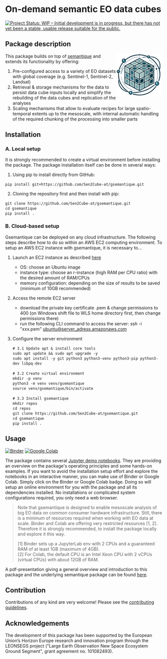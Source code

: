 # On-demand semantic EO data cubes 

[![Project Status: WIP – Initial development is in progress, but there has not yet been a stable, usable release suitable for the public.](https://www.repostatus.org/badges/latest/wip.svg)](https://www.repostatus.org/#wip)

## Package description
<img src="docs/py_logo.png" align="right" width="150" />

This package builds on top of [semantique](https://zgis.github.io/semantique/#) and extends its functionality by offering:
1. Pre-configured access to a variety of EO datasets with global coverage (e.g. Sentinel-1, Sentinel-2, Landsat)
2. Retrieval & storage mechanisms for the data to persist data cube inputs locally and simplify the rebuilding of the data cubes and replication of the analyses
3. Scaling mechanisms that allow to evaluate recipes for large spatio-temporal extents up to the mesoscale, with internal automatic handling of the required chunking of the processing into smaller parts

## Installation
### A. Local setup 
It is strongly recommended to create a virtual environment before installing the package. The package installation itself can be done in several ways:

1) Using pip to install directly from GitHub:

```
pip install git+https://github.com/Sen2Cube-at/gsemantique.git
```

2) Cloning the repository first and then install with pip:

```
git clone https://github.com/Sen2Cube-at/gsemantique.git
cd gsemantique
pip install .
```

### B. Cloud-based setup
Gsemantique can be deployed on any cloud infrastructure. The following steps describe how to do so within an AWS EC2 computing environment. To setup an AWS EC2 instance with gsemantique, it is necessary to...

1) Launch an EC2 instance as described [here](https://docs.aws.amazon.com/codedeploy/latest/userguide/instances-ec2-create.html#instances-ec2-create-console)
    * OS: choose an Ubuntu image
    * instance type: choose an r-instance (high RAM per CPU ratio) with the desired amount of RAM/CPUs 
    * memory configuration: depending on the size of results to be saved (minimum of 10GB recommended)

2) Access the remote EC2 server
    * download the private key certificate .pem & change permissions to 400 (on Windows shift file to WLS home directory first, then change permissions there)
    * run the following CLI command to access the server: ssh -i "xxx.pem" ubuntu@server_adress.amazonaws.com

3) Configure the server environment

    ```
    # 3.1 Update apt & install core tools
    sudo apt update && sudo apt upgrade -y
    sudo apt install -y git python3 python3-venv python3-pip python3-dev libpq-dev

    # 3.2 Create virtual environment
    mkdir -p venv
    python3 -m venv venv/gsemantique
    source venv/gsemantique/bin/activate

    # 3.3 Install gsemantique
    mkdir repos
    cd repos
    git clone https://github.com/Sen2Cube-at/gsemantique.git
    cd gsemantique
    pip install .
    ```

## Usage
[![Binder](https://mybinder.org/badge_logo.svg)](https://mybinder.org/v2/gh/Sen2Cube-at/gsemantique/main)
[![Google Colab](https://colab.research.google.com/assets/colab-badge.svg)](http://colab.research.google.com/github/Sen2Cube-at/gsemantique/blob/main)  

The package contains several [Jupyter demo notebooks](./demo/). They are providing an overview on the package's operating principles and some hands-on examples. If you want to avoid the installation setup effort and explore the notebooks in an interactive manner, you can make use of Binder or Google Colab. Simply click on the Binder or Google Colab badge. Doing so will setup an online environment for you with the package and all its dependencies installed. No installations or complicated system configurations required, you only need a web browser.

> Note that gsemantique is designed to enable mesoscale analysis of big EO data on common consumer hardware infrastructure. Still, there is a minimum of resources required when working with EO data at scale. Binder and Colab are offering very restricted resources [1, 2]. Therefore it is strongly recommended, to install the package locally and explore it this way.
> 
> [1] Binder sets up a JupyterLab env with 2 CPUs and a guaranteed RAM of at least 1GB (maximum of 4GB).  
> [2] For Colab, the default CPU is an Intel Xeon CPU with 2 vCPUs (virtual CPUs) with about 12GB of RAM. 

A pdf-presentation giving a general overview and introduction to this package and the underlying semantique package can be found [here](docs/intro_slides.pdf).

## Contribution

Contributions of any kind are very welcome! Please see the [contributing guidelines](CONTRIBUTING.md).

## Acknowledgements

The development of this package has been supported by the European Union’s Horizon Europe research and innovation program through the LEONSEGS project ("Large Earth Observation New Space Ecosystem Ground Segment", grant agreement no. 101082493).